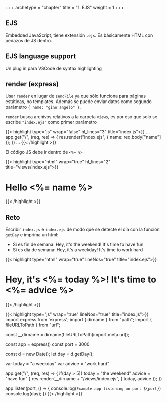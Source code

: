 +++
archetype = "chapter"
title = "1. EJS"
weight = 1
+++

## EJS
Embedded JavaScript, tiene extensión `.ejs`. Es básicamente HTML con pedazos de JS dentro. 

## EJS language support
Un plug in para VSCode de syntax highlighting

## render (express)
Usar `render` en lugar de `sendFile` ya que sólo funciona para páginas estáticas, no templates. Además se puede enviar datos como segundo parámetro `{ name: "gino angelo" }`. 

`render` busca archivos relativos a la carpeta `views`, es por eso que solo se escribe `"index.ejs"` como primer parámetro

{{< highlight type="js" wrap="false" hl_lines="3" title="index.js">}}
...
app.get("/", (req, res) => {
    res.render("index.ejs", { name: req.body["name"] });
})
...
{{< /highlight >}}

El código JS debe ir dentro de `<%= %>`

{{< highlight type="html" wrap="true" hl_lines="2" title="views/index.ejs">}}
<h1>Hello <%= name %></h1>
{{< /highlight >}}

## Reto
Escribir `index.js` e `index.ejs` de modo que se detecte el día con la función `getDay` e imprima un html:
- Si es fin de semana: Hey, it's the weekend! It's time to have fun
- Si es dia de semana: Hey, it's a weekday! It's time to work hard

{{< highlight type="html" wrap="true" lineNos="true" title="index.ejs">}}
<!DOCTYPE html>
<html lang="en">
<head>
  <meta charset="UTF-8">
  <meta name="viewport" content="width=device-width, initial-scale=1.0">
  <title>Some page</title>
</head>
<body>
  <h1>Hey, it's <%= today %>! It's time to <%= advice %></h1>
</body>
</html>
{{< /highlight >}}

{{< highlight type="js" wrap="true" lineNos="true" title="index.js">}}
import express from 'express';
import { dirname } from "path";
import { fileURLToPath } from "url";

const __dirname = dirname(fileURLToPath(import.meta.url));

const app = express()
const port = 3000

const d = new Date();
let day = d.getDay();

var today = "a weekday"
var advice = "work hard"

app.get("/", (req, res) => {
    if(day > 5){
        today = "the weekend"
        advice = "have fun"
    }
    res.render(__dirname + "/views/index.ejs", { today, advice });
})

app.listen(port, () => {
  console.log(`Example app listening on port ${port}`)
  console.log(day);
})
{{< /highlight >}}